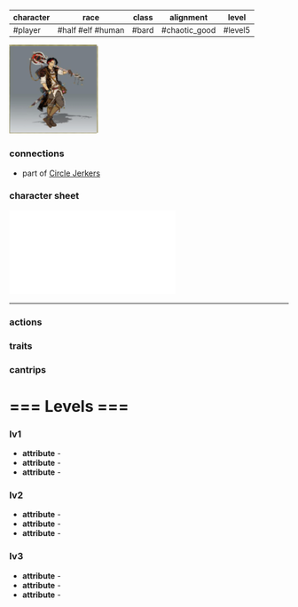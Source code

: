 | character | race              | class | alignment     | level   |
| --------- | ----------------- | ----- | ------------- | ------- |
| #player   | #half #elf #human | #bard | #chaotic_good | #level5 |

![img-Jianni](_attachments/img-Jianni.png)
### connections
- part of [Circle Jerkers](Matter%20Campaign📁/Clans⚔/Circle%20Jerkers.md)

### character sheet
![Jianni_lvl_5](_attachments/Jianni_lvl_5.pdf)

---

### actions
### traits
### cantrips

# === Levels ===
### lv1
- **attribute** - 
- **attribute** - 
- **attribute** - 

### lv2
- **attribute** - 
- **attribute** - 
- **attribute** - 

### lv3
- **attribute** - 
- **attribute** - 
- **attribute** - 

